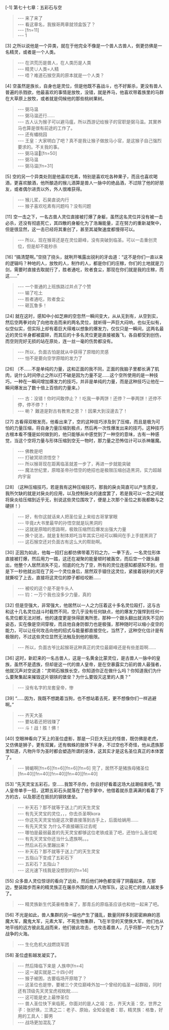 
[-1] 第七十七章：五彩石与空
>--- 来了来了<br>
>--- 看这章名，我猴哥两章就领盒饭了？<br>
>--- [fn=11]<br>
>--- 1<br>

[3] 之所以说他是一个异类，就在于他完全不像是一个兽人古兽人，倒更仿佛是一名精灵，或者是一个人类。
>--- 在洪荒历是兽人，在人类历是人类<br>
>--- 精灵∪人类=人精<br>
>--- 唔？难道石猴空真的原本就是一个人类？<br>

[4] 空虽然是族长，自身也是灵位，但是他既不喜战斗，也不好厮杀，更没有兽人普遍的杀戮欲，他最喜欢的事情是放牧，没错，就是养马，他喜欢带着族里的马群在大草原上放牧，或者就是伺候他的那些桃树果树。
>--- 弼马温<br>
>--- 弼马温还行……<br>
>--- 古人认为猴子可以避马瘟，所以西游记给猴子的官职是弼马温。其實养马也算是很有前途的工作了。<br>
>--- 还有蟠桃园<br>
>--- 王皇：大家明白了吧？真不是我让猴子做放马小官，是这猴子自己强烈要求的。不关我的事。<br>
>--- 弼马温🐴[fn=50]<br>
>--- 弼马温<br>
>--- 弼马温[fn=31]<br>

[5] 空的另一个异类处则是他喜欢吃素，特别是喜欢吃各种果子，而且也喜欢喝酒，更喜欢酿酒，他所酿造的猴儿酒算是兽人一脉中的绝品酒，不过除了他的好朋友，或者偶尔进贡以外，外人很难获得。
>--- 猴儿浆，石昊直说内行<br>
>--- 猴子喜欢吃素有问题吗？没有问题<br>

[11] 空一击之下，一名古兽人灵位直接被打爆了身躯，虽然这名灵位并没有被一击必杀，还没有彻底死亡，其四散的身躯化为了浩瀚能量，正在努力的重新凝聚中，但是很显然，这一击已经将其重创了，甚至其凝聚速度都慢得可以。
>--- 所以，现在猴哥还是在灵位巅峰，没有突破到临圣。可以一击重创灵位，但是却不能秒杀<br>

[16] “搞清楚啊。”空挠了挠头，就咧开嘴露出锐利的牙齿道：“这不是你们一直以来的逻辑吗？种地的人，放牧的人，制作的人，都是你们的庄稼，你们的土地就是刀剑，需要时直接去取就行了，胜者通吃，败者食尘，那现在你们就是我的庄稼，而这……”
>--- 一个普通的上班族路过并点了个赞<br>
>--- 输了吃土<br>
>--- 胜者通吃，败者食尘<br>
>--- 砸瓦鲁多！<br>

[24] 就在这时，感知中小如芝麻的空忽然一瞬间变大，从从无到有，从空到实，然后空两拳对向了向他攻击而来的两名灵位，就听得一声巨大闷响，也似无似有，似空似实，但实际上却有着巨大得难以想象的爆发力，仅仅只是一瞬间，这两名最近的灵位半身都被震碎，而其后的十多名灵位更是直接被轰飞，各自都受到创伤，而空则完好无损的站在原处，连一丝一毫的伤势都没有。
>--- 所以，负面古怕是就从中获得了原暗的灵感<br>
>--- 怕不是要向空学原暗的发力了<br>

[26] （不……不是单纯的力量，这和正面的我不同，正面的我脑子里都长满了肌肉，说什么时间停止之所以打不破是因为力量不足……这个空所使用的是一种技巧，一种在一瞬间增加爆发力的技巧，并非是单纯的力量，而是这种技巧让他在一瞬间爆发出了数十倍上百倍的力量来。）
>--- 古：没错！你时间敢停止？！吃我一拳两饼！还停？一拳两饼！还停不停，停不停？！<br>
>--- 喲？
難道是對古有教育之恩？！因果大到沒邊去了！<br>

[27] 古看得双眼发亮，他看出来了，空的这种技巧涉及到了压缩，而且是极为可怕的力量压缩，将自身力量压缩到极点，然后再一次性爆发出来的技巧，这种技巧古根本看不懂是如何做到的，他只能够从中感觉到了一种空的意味，古有一种感觉，当这个空将力量与形体压缩到空无一物时，那力量之恐怖估计可以杀神屠魔。
>--- 佛教是吧<br>
>--- 打破冥顽须悟空？<br>
>--- 所以猴哥现在距离临圣就差一步了，再进一步就能突破<br>
>--- 魔法世纪里，原暗圣帝孙悟空的绝招也是极限压缩创造黑洞，实力超越内宇宙<br>

[28] （这种压缩技巧，若是我有这种压缩技巧，那我的戾炎简直可以产生质变，我所欠缺的就是对戾炎的应用，以及控制戾炎的速度罢了，若是我可以一念之间就将戾炎给压缩到近乎无，别说这些灵位围攻了，便是上次那个圣位之影我都敢与之硬拼！）
>--- 好，有你这就话来人把圣位呈上来给古哥掌掌眼<br>
>--- 毕竟z大书里最早的孙悟空就是玩黑洞的<br>
>--- 这就是原暗的思路啊，极致压缩然后爆发出强大力量<br>
>--- 换个说法，就是复制体郑吒当年其实已经可以瞬间在手上手搓黑洞了<br>
>--- 这石猴空还对负面古有这么大的帮助啊。<br>

[30] 正因为如此，他每一招打出都仿佛带着万钧之力，一拳下去，一名灵位形体直接被打爆，然后用力一踏，这还在凝聚的能量顿时被轰空，而后空一个跟头翻出，他整个人居然消失不见，彻底的化为了空，所有的灵位连感知都感知不到，但是下一秒他就出现在了另一个灵位身后，居然双手锢住这灵位，紧接着锐利的犬牙就撕咬了上去，直接将这灵位的脖子都给咬断……
>--- 被咬的这个是不是牛头人<br>
>--- 钧：一万个我也没多少力量，真的<br>

[32] 但是空强大，非常强大，他居然以一人之力压着这十多名灵位殴打，这与古和这十几名灵位战斗时截然不同，空几乎没有任何缺点，他的爆发力强悍到任何一名灵位都无法对撼，他的速度更是快得匪夷所思，那种一个跟头翻出就消失不见的姿态，实在像是空间穿梭，而且他自身防御力也是极强，那种随时可以缩小变空的能力，可以让任何攻击向他的招式与能量都直接空化，当然了，这种空化估计是有极限的，不过这些灵位显然无法触及到他的极限。
>--- 所以，负面古爷比起猴哥这种真正的灵位最巅峰还是有些差距啊……<br>

[36] 这时，新赶来的一名古兽人，这是一名黄金比蒙灵位，是古兽人一脉中的皇族，虽然不是遗族，但却是这一代的兽人皇帝，是在空暴露实力前的兽人最强者，他就沉声对空说道：“灵明石猴族长空，你知道你正在做什么吗？你知道我们为什么要聚集起来摧毁这片钢铁的堡垒？为什么要毁灭这里的人类？”
>--- 没有名字的龙套皇帝，惨<br>

[39] “……因为，我既不想跪着当狗，也不想站着去死，更不想像你们一样逃避啊。”
>--- 齐天大圣<br>
>--- 要站着还把钱赚了<br>
>--- 斗！战！胜！佛！<br>

[40] 空眼神看向了天上的圣位虚影，那是一只巨大无比的怪兽，既仿佛是老虎，又仿佛是狮子，更有双翼，还有蜘蛛的肢体下半身，不过空也不奇怪，他从遗族那里知道，凡物升华为圣时都会塑造所谓的圣体，这其实才是这名圣位真正的本体罢了。
>--- 狮蝎啊[fn=6][fn=6][fn=6][fn=6]  完了，居然不是猪族母猪圣位[fn=40][fn=40][fn=40][fn=40][fn=40]<br>

[53] “先天灵宝五彩石，空……我暂不杀你，你且好好看着这场大战潮结束吧。”兽人皇帝单手一招，这颗五彩石头就落在了他手掌中，他借着就杀意满满的看着了下方的古，以及那还在抵抗的钢铁堡垒。
>--- 补天石？那不就等于送上门的天生灵宝<br>
>--- 有先天灵宝的灵位，，，你去杀圣啊kora<br>
>--- 你这先天灵宝怕是这次要直接落到古手上，后面给娲用……<br>
>--- 有先天灵宝  为什么不直接碾压过去呢<br>
>--- 哪怕是最弱最差的先天灵宝都够这位老铁成圣了吧，还怕什么圣位呢<br>
>--- 有先天灵宝你还当什么遗族啊。。。<br>
>--- 然后从石头里蹦出来？<br>
>--- 补天石？那不就等于送上门的天生灵宝<br>
>--- 五指山下变成了五彩石下<br>
>--- 五彩石？五指山？<br>
>--- 这光速下线我是没想到的[fn=14]<br>

[55] 众多兽人灵位惊讶的看向了远处，然后他们神色都变得了阴霾起来，在那边，整装踏步而来的精灵族正在屠杀外围的兽人凡物军队，这让死亡的兽人越发多了。
>--- 精灵族新生代英豪格鲁来了，那青丘的原临圣应该也和他一起来了吧。<br>

[56] 不光是如此，兽人集群的另一端也产生了骚乱，数量同样多到密密麻麻的恶魔大军，魔鬼大军，元素大军，不死生物集群，飞在半空的天使族大军，他们也从地平线的远方彼此乱战而来，他们彼此攻击，也攻击着兽人，几乎将那一片化为了战争的火海。
>--- 生化危机大战燃烧军团<br>

[58] 圣位虚影越发凝实了。
>--- 然后降临下来是 人族申[fn=4]<br>
>--- 这一凝实就是二十四小时<br>
>--- 猴子被困，古要临场开原暗了？<br>
>--- 这圣位也是惨，要被三个灵位巅峰外加一个曾经的临圣一起群殴，同时还有顶级先天灵宝虎视眈眈……<br>
>--- 这可能是史上最惨圣位<br>
>--- 兽人圣位快下来临死，你面对的是人之祖：古，齐天大圣：空，世界之子：张好焕，三清之二：老子、原始，全知全能者：耶，精灵族：格鲁，好用的工具人：脚男<br>
>--- 战场更加混乱了<br>
